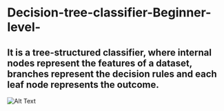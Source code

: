 # Decision-tree-classifier-Beginner-level-
##  It is a tree-structured classifier, where internal nodes represent the features of a dataset, branches represent the decision rules and each leaf node represents the outcome. 
![Alt Text](https://miro.medium.com/max/828/1*7cyzrfuh9hKqz2lZxi_8ug.gif)
